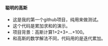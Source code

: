 #### 聪明的高斯

* 这是我的第一个github项目，纯用来做测试。
* 这个代码是累加求和的演示。
* 项目背景：高斯计算1+2+3+...+100。
* 和高斯的数学解法不同，代码用的是迭代累加。
